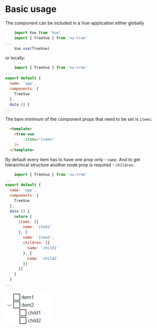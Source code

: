 # Basic usage

The component can be included in a Vue-application either globally

```javascript
    import Vue from 'Vue'
    import { TreeVue } from 'vu-tree'
...
    Vue.use(TreeVue)
```

or locally:

```javascript
    import { TreeVue } from 'vu-tree'
...
export default {
  name: 'app',
  components: {
    TreeVue
  },
  data () {
...
```

The bare minimum of the component props that need to be set is `items`:

```html
  <template>
    <tree-vue
        :items="items"
    />
  </template>
```

By default every item has to have one prop only - `name`. And to get hierarchical structure another node prop is required - `children`.

```javascript
    import { TreeVue } from 'vu-tree'
...
export default {
  name: 'app',
  components: {
    TreeVue
  },
  data () {
    return {
      items: [{
        name: 'item1'
      }, {
        name: 'item2',
        children: [{
          name: 'child1'
        }, {
          name: 'child2'
        }]
      }]
    }
  }
...
```

![basic tree](../images/basic-tree.png)